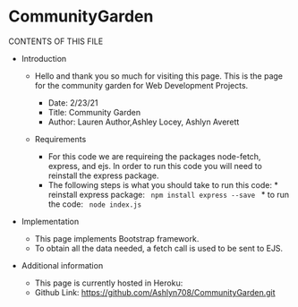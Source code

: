 # CommunityGarden
CONTENTS OF THIS FILE

- Introduction
  - Hello and thank you so much for visiting this page. This is the page for the community garden for Web Development Projects.
       - Date: 2/23/21
       - Title: Community Garden 
       - Author: Lauren Author,Ashley Locey, Ashlyn Averett

  - Requirements
    - For this code we are requireing the packages node-fetch, express, and ejs. In order to run this code you will need to reinstall the express package.
    - The following steps is what you should take to run this code:
            * reinstall express package: <code> npm install express --save </code>
            * to run the code: <code>  node index.js </code>


- Implementation
   - This page implements Bootstrap framework. 
   - To obtain all the data needed, a fetch call is used to be sent to EJS. 


- Additional information
   - This page is currently hosted in Heroku: 
   - Github Link: https://github.com/Ashlyn708/CommunityGarden.git
